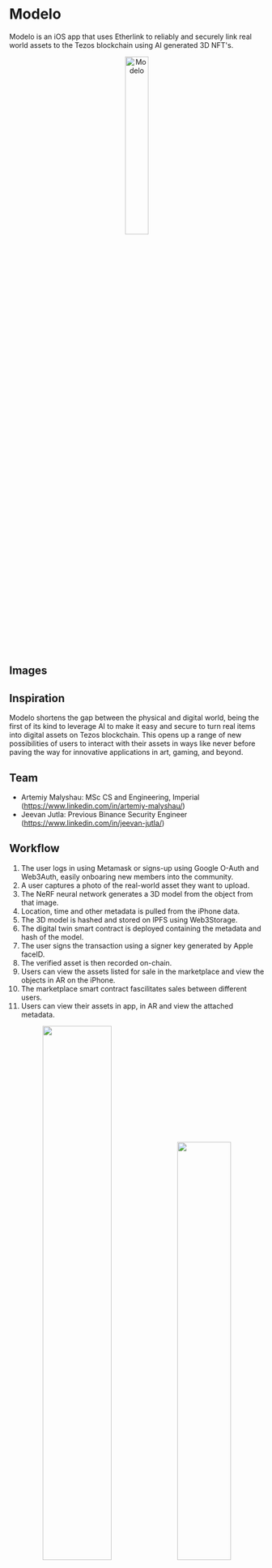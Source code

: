 # Modelo

Modelo is an iOS app that uses Etherlink to reliably and securely link real world assets to the Tezos blockchain using AI generated 3D NFT's.

<p align="center">
  <img src="https://github.com/acse-am9023/ethoxford/assets/142490406/95fb7974-56ae-4cda-bb5b-33d2d05cc0ff" alt="Modelo" width="30%" height="auto"/>
</p>

## Images


## Inspiration
Modelo shortens the gap between the physical and digital world, being the first of its kind to leverage AI to make it easy and secure to turn real items into digital assets on Tezos blockchain. This opens up a range of new possibilities of users to interact with their assets in ways like never before paving the way for innovative applications in art, gaming, and beyond.

## Team
- Artemiy Malyshau: MSc CS and Engineering, Imperial (https://www.linkedin.com/in/artemiy-malyshau/)
- Jeevan Jutla: Previous Binance Security Engineer (https://www.linkedin.com/in/jeevan-jutla/)

## Workflow
1. The user logs in using Metamask or signs-up using Google O-Auth and Web3Auth, easily onboaring new members into the community.
2. A user captures a photo of the real-world asset they want to upload.
3. The NeRF neural network generates a 3D model from the object from that image.
4. Location, time and other metadata is pulled from the iPhone data.
5. The 3D model is hashed and stored on IPFS using Web3Storage.
6. The digital twin smart contract is deployed containing the metadata and hash of the model.
7. The user signs the transaction using a signer key generated by Apple faceID.
8. The verified asset is then recorded on-chain.
9. Users can view the assets listed for sale in the marketplace and view the objects in AR on the iPhone.
10. The marketplace smart contract fascilitates sales between different users.
11. Users can view their assets in app, in AR and view the attached metadata.


<p align="center">
  <img src="https://github.com/acse-am9023/ethoxford/assets/22000925/83983416-3ae8-4434-b2a9-7b191a5d19ba" width="52%" />
  <img src="https://github.com/acse-am9023/ethoxford/assets/22000925/cbd78db1-15b9-4651-b2be-c8e7b2d5f9cd" width="46%" />
</p>




### How we built it:
- NeRF Instant NGP
- iOS Frontend with AR Kit
- Hardhat to test and deploy the smart contracts
- Web3Auth as non-custodial way of storing private keys
- NFT digital twin contract: https://testnet-explorer.etherlink.com/tx/0x7199d851bab83caa25ef189ab8cb6d86f60e152615937c4ce0099c90302cbe9f
- Marketplace contract: https://testnet-explorer.etherlink.com/tx/0x8d7c4dc4d99e1cef2eafae1bde8f7e942e1051404f53eca08007ccbccd554d27
- web3 storage for IPFS storage
- JS REST API Backend

### Architecture Diagram:

<p align="center">
  <img src="https://github.com/acse-am9023/ethoxford/assets/22000925/a22219f7-50b4-4377-9356-3dd287b23bac" alt="Arch" width="110%" height="auto"/>
</p>


### Future Roadmap:
- Expand asset categories and improve 3D modeling accuracy and speed
- oracles for further verification of metadata

By focusing on these aspects, our solution addresses the critical challenges in asset tokenization, offering a novel, secure, and practical approach that adds significant value to the Etherlink ecosystem and beyond.

Usecases:
- Art and Collectibles: Artists and collectors can tokenize their artworks and collectibles, providing a new way to authenticate and trade these items.
- Luxury Goods Authentication:Tokenize high-value items like luxury watches or jewelry to combat counterfeiting and prove authenticity.
- Intellectual Property Rights: Creators can tokenize their intellectual property for easier licensing and enforcement.
